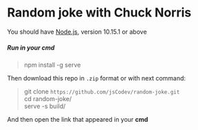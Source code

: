 # Random joke with Chuck Norris

You should have [Node.js](https://nodejs.org/en/), version 10.15.1 or above
##### Run in your *cmd*
> npm install -g serve  

Then download this repo in `.zip` format or with next command:
> git clone `https://github.com/jsCodev/random-joke.git`  
> cd random-joke/  
> serve -s build/

And then open the link that appeared in your **cmd**
